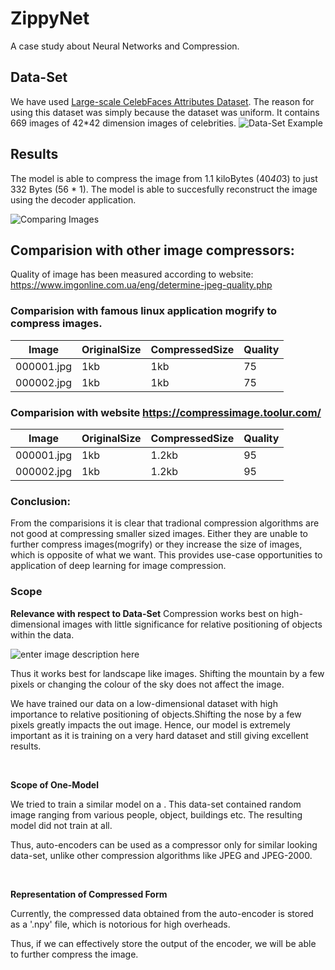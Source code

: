 

# ZippyNet
A case study about Neural Networks and Compression. 

## Data-Set
We have used [Large-scale CelebFaces Attributes Dataset](Large-scale%20CelebFaces%20Attributes%20%28CelebA%29%20Dataset).
The reason for using this dataset was simply because the dataset was uniform. It contains 669 images of 42*42 dimension images of celebrities.
![Data-Set Example](https://lh3.googleusercontent.com/PAsvoRaTCuwllU-q_gjcMGGiwQZ1F-cxGHtd_bYw9l97Y5VLNXkG_eQkS77WuzfdlZlVejxtmp-D "Data-Set Example")


## Results 

The model is able to compress the image from 1.1 kiloBytes (40*40*3) to just 332 Bytes (56 * 1).
The model is able to succesfully reconstruct the image using the decoder application.

![Comparing Images](https://lh3.googleusercontent.com/kdFTpCPAi5GiafQLrUx3PluCbmaivAuG3nOlXZ67XPWBXKyGZCXhfb52dK5FifL0ovegmOnnk83Z "Compare")

## Comparision with other image compressors:
Quality of image has been measured according to website: https://www.imgonline.com.ua/eng/determine-jpeg-quality.php

### Comparision with famous linux application mogrify to compress images.
Image | OriginalSize | CompressedSize | Quality
|--|--|--|--|
000001.jpg | 1kb | 1kb | 75
000002.jpg | 1kb | 1kb | 75

### Comparision with website https://compressimage.toolur.com/
Image | OriginalSize | CompressedSize | Quality
|--|--|--|--|
000001.jpg | 1kb | 1.2kb | 95
000002.jpg | 1kb | 1.2kb | 95

### Conclusion:
From the comparisions it is clear that tradional compression algorithms are not good at compressing smaller sized images. Either they are unable to further compress images(mogrify) or they increase the size of images, which is opposite of what we want. This provides use-case opportunities to application of deep learning for image compression.

### Scope

**Relevance with respect to Data-Set**
Compression works best on high-dimensional images with little significance for relative positioning of objects within the data.
 
![enter image description here](https://thrivethemes.com/wp-content/uploads/2018/05/jpg-png-filesize-compressed.png)

Thus it works best for landscape like images. Shifting the mountain by a few pixels or changing the colour of the sky does not affect the image.

We have trained our data on a low-dimensional dataset with high importance to relative positioning of objects.Shifting the nose by a few pixels greatly impacts the out image. Hence, our model is extremely important as it is training on a very hard dataset and still giving excellent results.

<br>
  
**Scope of One-Model**

We tried to train a similar model on a [](https://data.vision.ee.ethz.ch/cvl/DIV2K/). This data-set contained random image ranging from various people, object, buildings etc. The resulting model did not train at all.

Thus, auto-encoders can be used as a compressor only for similar looking data-set, unlike other compression algorithms like JPEG and JPEG-2000.

<br>

**Representation of Compressed Form**

Currently, the compressed data obtained from the auto-encoder is stored as a '.npy' file, which is notorious for high overheads.

Thus, if we can effectively store the output of the encoder, we will be able to further compress the image.


